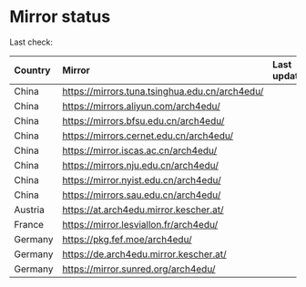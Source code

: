 <script src="./time.js"></script>
# Mirror status
Last check: <script type="text/javascript">localize(1733733164.8576264);</script>

|Country|Mirror|Last update|
|:------|:-----|:----------|
|China|https://mirrors.tuna.tsinghua.edu.cn/arch4edu/|<script type="text/javascript">localize(1733683266);</script>|
|China|https://mirrors.aliyun.com/arch4edu/|<script type="text/javascript">localize(1733683266);</script>|
|China|https://mirrors.bfsu.edu.cn/arch4edu/|<script type="text/javascript">localize(1733683266);</script>|
|China|https://mirrors.cernet.edu.cn/arch4edu/|<script type="text/javascript">localize(1733683266);</script>|
|China|https://mirror.iscas.ac.cn/arch4edu/|<script type="text/javascript">localize(1733683266);</script>|
|China|https://mirrors.nju.edu.cn/arch4edu/|<script type="text/javascript">localize(1733640255);</script>|
|China|https://mirror.nyist.edu.cn/arch4edu/|<script type="text/javascript">localize(1733683266);</script>|
|China|https://mirrors.sau.edu.cn/arch4edu/|<script type="text/javascript">localize(1731653531);</script>|
|Austria|https://at.arch4edu.mirror.kescher.at/|<script type="text/javascript">localize(1733683266);</script>|
|France|https://mirror.lesviallon.fr/arch4edu/|<script type="text/javascript">localize(1733683266);</script>|
|Germany|https://pkg.fef.moe/arch4edu/|<script type="text/javascript">localize(1733683266);</script>|
|Germany|https://de.arch4edu.mirror.kescher.at/|<script type="text/javascript">localize(1733683266);</script>|
|Germany|https://mirror.sunred.org/arch4edu/|<script type="text/javascript">localize(1733683266);</script>|

<script src="./tablefilter/tablefilter.js"></script>
<script src="./table.js"></script>